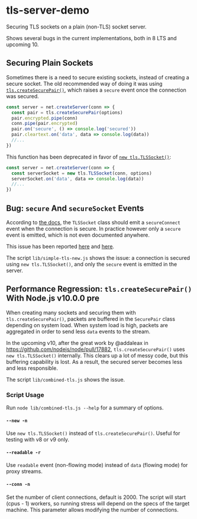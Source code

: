 # tls-server-demo

Securing TLS sockets on a plain (non-TLS) socket server.

Shows several bugs in the current implementations,
both in 8 LTS and upcoming 10.

## Securing Plain Sockets

Sometimes there is a need to secure existing sockets,
instead of creating a secure socket.
The old recommended way of doing it was using
[`tls.createSecurePair()`](https://nodejs.org/api/tls.html#tls_tls_createsecurepair_context_isserver_requestcert_rejectunauthorized_options),
which raises a `secure` event once the connection was secured.

```js
const server = net.createServer(conn => {
  const pair = tls.createSecurePair(options)
  pair.encrypted.pipe(conn)
  conn.pipe(pair.encrypted)
  pair.on('secure', () => console.log('secured'))
  pair.cleartext.on('data', data => console.log(data))
  //...
})
```

This function has been deprecated in favor of
[`new tls.TLSSocket()`](https://nodejs.org/api/tls.html#tls_new_tls_tlssocket_socket_options):

```js
const server = net.createServer(conn => {
  const serverSocket = new tls.TLSSocket(conn, options)
  serverSocket.on('data', data => console.log(data))
  //...
})
```

## Bug: `secure` And `secureSocket` Events

According to [the docs](https://nodejs.org/api/tls.html#tls_event_secureconnect),
the `TLSSocket` class should emit a `secureConnect` event
when the connection is secure.
In practice however only a `secure` event is emitted,
which is not even documented anywhere.

This issue has been reported
[here](https://github.com/nodejs/node/issues/10555)
and
[here](https://github.com/nodejs/node/issues/13368).

The script `lib/simple-tls-new.js` shows the issue: a connection is secured
using `new tls.TLSSocket()`, and only the `secure` event is emitted
in the server.

## Performance Regression: `tls.createSecurePair()` With Node.js v10.0.0 pre

When creating many sockets and securing them with `tls.createSecurePair()`,
packets are buffered in the `SecurePair` class depending on system load.
When system load is high,
packets are aggregated in order to send less `data` events to the stream.

In the upcoming v10, after the great work by @addaleax in https://github.com/nodejs/node/pull/17882,
`tls.createSecurePair()` uses `new tls.TLSSocket()` internally.
This clears up a lot of messy code,
but this buffering capability is lost.
As a result, the secured server becomes less and less responsible.

The script `lib/combined-tls.js` shows the issue.

### Script Usage

Run `node lib/combined-tls.js --help` for a summary of options.

#### `--new -n`

Use `new tls.TLSSocket()` instead of `tls.createSecurePair()`. Useful for testing with v8 or v9 only.

#### `--readable -r`

Use `readable` event (non-flowing mode) instead of `data` (flowing mode) for proxy streams.

#### `--conn -n`

Set the number of client connections, default is 2000.
The script will start (cpus - 1) workers, so running stress will depend on the specs of the target machine.
This parameter allows modifying the number of connections.

